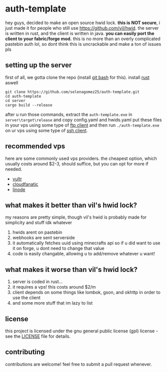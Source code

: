 # auth-template
hey guys, decided to make an open source hwid lock. **this is NOT secure**, i just made it for people who still use https://github.com/vil/hwid.
the server is written in rust, and the client is written in java. **you can easily port the client to your fabric/forge mod.**
this is no more than an overly complicated pastebin auth lol, so dont think this is uncrackable and make a ton of issues pls

## setting up the server
first of all, we gotta clone the repo (install [git bash](https://git-scm.com/downloads) for this). install [rust](https://www.rust-lang.org/) aswell
```
git clone https://github.com/selenagomez25/auth-template.git
cd auth-template
cd server
cargo build --release
```
after u run those commands, extract the `auth-template.exe` in `server\target\release` and copy config.yaml and hwids.yaml
put these files in your vps using some type of [ftp client](https://filezilla-project.org/) and then run `./auth-template.exe` on ur vps using some type of [ssh client](https://termius.com/).

## recommended vps
here are some commonly used vps providers. the cheapest option, which usually costs around $2-3, should suffice, but you can opt for more if needed.
* [vultr](https://www.vultr.com/ )
* [cloudfanatic](https://cloudfanatic.net/)
* [linode](https://cloud.linode.com/)

## what makes it better than vil's hwid lock?
my reasons are pretty simple, though vil's hwid is probably made for simplicity and stuff idk whatever
1. hwids arent on pastebin
2. webhooks are sent serverside
3. it automatically fetches uuid using minecrafts api so if u did want to use it on forge, u dont need to change that value
5. code is easily changable, allowing u to add/remove whatever u want!

## what makes it worse than vil's hwid lock?
1. server is coded in rust...
2. it requires a vps! this costs around $2/m
3. client depends on some things like lombok, gson, and okhttp in order to use the client
4. and some more stuff that im lazy to list
   
## license
this project is licensed under the gnu general public license (gpl) license - see the [LICENSE](https://github.com/selenagomez25/auth-template/blob/master/LICENSE) file for details.

## contributing
contributions are welcome! feel free to submit a pull request whenever.
